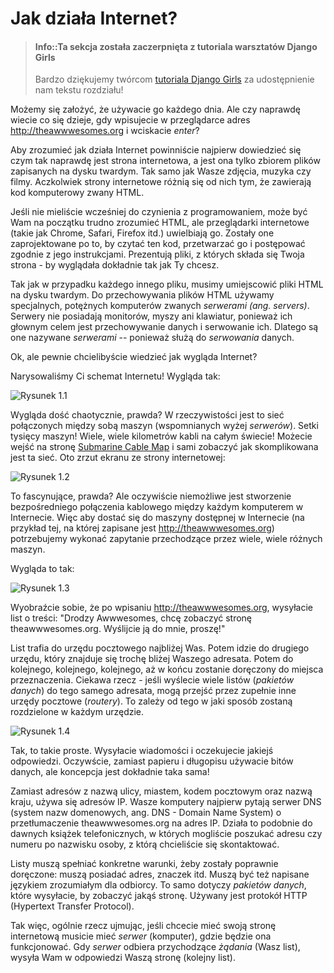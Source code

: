 # Jak działa Internet?

> #### Info::Ta sekcja została zaczerpnięta z tutoriala warsztatów Django Girls
>
> Bardzo dziękujemy twórcom [tutoriala Django Girls](http://tutorial.djangogirls.org/pl/) za udostępnienie nam tekstu rozdziału!

Możemy się założyć, że używacie go każdego dnia. Ale czy naprawdę wiecie co się dzieje, gdy wpisujecie w przeglądarce adres http://theawwwesomes.org i wciskacie *enter*?

Aby zrozumieć jak działa Internet powinniście najpierw dowiedzieć się czym tak naprawdę jest strona internetowa, a jest ona tylko zbiorem plików zapisanych na dysku twardym. Tak samo jak Wasze zdjęcia, muzyka czy filmy. Aczkolwiek strony internetowe różnią się od nich tym, że zawierają kod komputerowy zwany HTML.

Jeśli nie mieliście wcześniej do czynienia z programowaniem, może być Wam na początku trudno zrozumieć HTML, ale przeglądarki internetowe (takie jak Chrome, Safari, Firefox itd.) uwielbiają go. Zostały one zaprojektowane po to, by czytać ten kod, przetwarzać go i postępować zgodnie z jego instrukcjami. Prezentują pliki, z których składa się Twoja strona - by wyglądała dokładnie tak jak Ty chcesz.

Tak jak w przypadku każdego innego pliku, musimy umiejscowić pliki HTML na dysku twardym. Do przechowywania plików HTML używamy specjalnych, potężnych komputerów zwanych *serwerami (ang. servers)*. Serwery nie posiadają monitorów, myszy ani klawiatur, ponieważ ich głownym celem jest przechowywanie danych i serwowanie ich. Dlatego są one nazywane *serwerami* -- ponieważ służą do *serwowania* danych.

Ok, ale pewnie chcielibyście wiedzieć jak wygląda Internet?

Narysowaliśmy Ci schemat Internetu! Wygląda tak:

![Rysunek 1.1][1]

 [1]: images/internet_1.png

Wygląda dość chaotycznie, prawda? W rzeczywistości jest to sieć połączonych między sobą maszyn (wspomnianych wyżej *serwerów*). Setki tysięcy maszyn! Wiele, wiele kilometrów kabli na całym świecie! Możecie wejść na stronę [Submarine Cable Map](http://submarinecablemap.com) i sami zobaczyć jak skomplikowana jest ta sieć. Oto zrzut ekranu ze strony internetowej:

![Rysunek 1.2][2]

 [2]: images/internet_3.png

To fascynujące, prawda? Ale oczywiście niemożliwe jest stworzenie bezpośredniego połączenia kablowego między każdym komputerem w Internecie. Więc aby dostać się do maszyny dostępnej w Internecie (na przykład tej, na której zapisane jest http://theawwwesomes.org) potrzebujemy wykonać zapytanie przechodzące przez wiele, wiele różnych maszyn.

Wygląda to tak:

![Rysunek 1.3][3]

 [3]: images/internet_2.png

Wyobraźcie sobie, że po wpisaniu http://theawwwesomes.org, wysyłacie list o treści: "Drodzy Awwwesomes, chcę zobaczyć stronę theawwwesomes.org. Wyślijcie ją do mnie, proszę!"

List trafia do urzędu pocztowego najbliżej Was. Potem idzie do drugiego urzędu, który znajduje się trochę bliżej Waszego adresata. Potem do kolejnego, kolejnego, kolejnego, aż w końcu zostanie doręczony do miejsca przeznaczenia. Ciekawa rzecz - jeśli wyślecie wiele listów (*pakietów danych*) do tego samego adresata, mogą przejść przez zupełnie inne urzędy pocztowe (*routery*). To zależy od tego w jaki sposób zostaną rozdzielone w każdym urzędzie.

![Rysunek 1.4][4]

 [4]: images/internet_4.png

Tak, to takie proste. Wysyłacie wiadomości i oczekujecie jakiejś odpowiedzi. Oczywście, zamiast papieru i długopisu używacie bitów danych, ale koncepcja jest dokładnie taka sama!

Zamiast adresów z nazwą ulicy, miastem, kodem pocztowym oraz nazwą kraju, używa się adresów IP. Wasze komputery najpierw pytają serwer DNS (system nazw domenowych, ang. DNS - Domain Name System) o przetłumaczenie theawwwesomes.org na adres IP. Działa to podobnie do dawnych książek telefonicznych, w których mogliście poszukać adresu czy numeru po nazwisku osoby, z którą chcieliście się skontaktować.

Listy muszą spełniać konkretne warunki, żeby zostały poprawnie doręczone: muszą posiadać adres, znaczek itd. Muszą być też napisane językiem zrozumiałym dla odbiorcy. To samo dotyczy *pakietów danych*, które wysyłacie, by zobaczyć jakąś stronę. Używany jest protokół HTTP (Hypertext Transfer Protocol).

Tak więc, ogólnie rzecz ujmując, jeśli chcecie mieć swoją stronę internetową musicie mieć *serwer* (komputer), gdzie będzie ona funkcjonować. Gdy *serwer* odbiera przychodzące *żądania* (Wasz list), wysyła Wam w odpowiedzi Waszą stronę (kolejny list).
